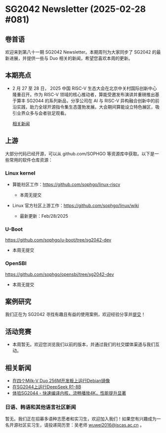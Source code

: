 # SG2042 Newsletter (2025-02-28 #081)

## 卷首语

欢迎来到第八十一期 SG2042 Newsletter。本期周刊为大家同步了 SG2042 的最新进展，并提供一些与 Duo 相关的新闻，希望您喜欢本周的更新。

## 本期亮点

+ 2 月 27 至 28 日， 2025 中国 RISC-V 生态大会在北京中关村国际创新中心隆重召开。作为 RISC-V 领域的核心推动者，算能受邀发布演讲并重磅推出基于算丰 SG2044 的系列新品，分享公司在 AI 与 RISC-V 异构融合创新中的前沿实践，助力全球开源指令集生态蓬勃发展。大会期间算能设立特色展区，吸引业界众多与会者驻足观看。

  [相关新闻](https://mp.weixin.qq.com/s/77uOH02m8xRZGTv5G7iGlQ)

## 上游

大部分代码已经开源，可以从 github.com/SOPHGO 等资源库中获取。以下是一些常用的软件仓库资源：

### Linux kernel

+ 算能社区工作：https://github.com/sophgo/linux-riscv

  +  本周无提交

+ Linux 官方社区上游工作：https://github.com/sophgo/linux/wiki

  + 最新更新：Feb/28/2025


### U-Boot

https://github.com/sophgo/u-boot/tree/sg2042-dev

+ 本周无提交

### OpenSBI

https://github.com/sophgo/opensbi/tree/sg2042-dev 

+ 本周无提交

## 案例研究

我们正在为 SG2042 寻找有趣且有益的使用案例，欢迎经验分享并[提交](https://github.com/sophgocommunity/SG2042-Newsletter/pulls)！

## 活动竞赛

- 本周暂无。欢迎您浏览我们以前的版本，并通过我们的社交媒体渠道与我们互动。

## 相关新闻

+ [在四个Milk-V Duo 256M开发板上运行Debian镜像][news-1]
+ [在SG2044上运行DeepSeek R1-8B][news-2]
+ [体验SG2044 - 快速编译内核，流畅播放4K，性能提升显著][news-3]

[news-1]:https://x.com/S_Okue/status/1893846868838265140
[news-2]:https://x.com/felixonmars/status/1888995860656402918
[news-3]:https://x.com/felixonmars/status/1877784923396100165

### 日语、韩语和其他语言社区新闻

暂无。我们正在招募多语种志愿者和实习生，欢迎加入我们！如果您有兴趣成为一名开源社区实习生，请投递简历至：吴老师 [wuwei2016@iscas.ac.cn](mailto:wuwei2016@iscas.ac.cn) 。